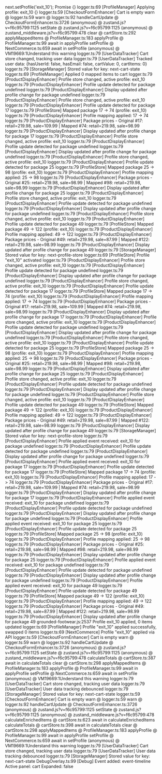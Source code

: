 next.setProfile('exit_10');
Promise {<pending>}
logger.ts:69 [ProfileManager] Applying profile: exit_10 {}
logger.ts:59 [CheckoutFormEnhancer] Cart is empty
warn @ logger.ts:59
warn @ logger.ts:92
handleCartUpdate @ CheckoutFormEnhancer.ts:3726
(anonymous) @ zustand.js?v=f6c95799:1125
setState @ zustand.js?v=f6c95799:1125
(anonymous) @ zustand_middleware.js?v=f6c95799:478
clear @ cartStore.ts:292
applyMappedItems @ ProfileManager.ts:183
applyProfile @ ProfileManager.ts:99
await in applyProfile
setProfile @ NextCommerce.ts:659
await in setProfile
(anonymous) @ VM19669:1Understand this warning
logger.ts:79 [UserDataTracker] Cart store changed, tracking user data
logger.ts:79 [UserDataTracker] Tracked user data: {hasUserId: false, hasEmail: false, cartValue: 0, cartItems: 0}
logger.ts:79 [StorageManager] Stored value for key: next-cart-state
logger.ts:69 [ProfileManager] Applied 0 mapped items to cart
logger.ts:79 [ProductDisplayEnhancer] Profile store changed, active profile: exit_10
logger.ts:79 [ProductDisplayEnhancer] Profile update detected for package undefined
logger.ts:79 [ProductDisplayEnhancer] Display updated after profile change for package undefined
logger.ts:79 [ProductDisplayEnhancer] Profile store changed, active profile: exit_10
logger.ts:79 [ProductDisplayEnhancer] Profile update detected for package 17
logger.ts:79 [ProfileStore] Mapped package 17 -> 74 (profile: exit_10)
logger.ts:79 [ProductDisplayEnhancer] Profile mapping applied: 17 -> 74
logger.ts:79 [ProductDisplayEnhancer] Package prices - Original #17: retail=219.98, sale=109.99 | Mapped #74: retail=219.98, sale=98.99
logger.ts:79 [ProductDisplayEnhancer] Display updated after profile change for package 17
logger.ts:79 [ProductDisplayEnhancer] Profile store changed, active profile: exit_10
logger.ts:79 [ProductDisplayEnhancer] Profile update detected for package undefined
logger.ts:79 [ProductDisplayEnhancer] Display updated after profile change for package undefined
logger.ts:79 [ProductDisplayEnhancer] Profile store changed, active profile: exit_10
logger.ts:79 [ProductDisplayEnhancer] Profile update detected for package 25
logger.ts:79 [ProfileStore] Mapped package 25 -> 98 (profile: exit_10)
logger.ts:79 [ProductDisplayEnhancer] Profile mapping applied: 25 -> 98
logger.ts:79 [ProductDisplayEnhancer] Package prices - Original #25: retail=219.98, sale=98.99 | Mapped #98: retail=219.98, sale=98.99
logger.ts:79 [ProductDisplayEnhancer] Display updated after profile change for package 25
logger.ts:79 [ProductDisplayEnhancer] Profile store changed, active profile: exit_10
logger.ts:79 [ProductDisplayEnhancer] Profile update detected for package undefined
logger.ts:79 [ProductDisplayEnhancer] Display updated after profile change for package undefined
logger.ts:79 [ProductDisplayEnhancer] Profile store changed, active profile: exit_10
logger.ts:79 [ProductDisplayEnhancer] Profile update detected for package 49
logger.ts:79 [ProfileStore] Mapped package 49 -> 122 (profile: exit_10)
logger.ts:79 [ProductDisplayEnhancer] Profile mapping applied: 49 -> 122
logger.ts:79 [ProductDisplayEnhancer] Package prices - Original #49: retail=219.98, sale=87.99 | Mapped #122: retail=219.98, sale=98.99
logger.ts:79 [ProductDisplayEnhancer] Display updated after profile change for package 49
logger.ts:79 [StorageManager] Stored value for key: next-profile-store
logger.ts:69 [ProfileStore] Profile "exit_10" activated
logger.ts:79 [ProductDisplayEnhancer] Profile store changed, active profile: exit_10
logger.ts:79 [ProductDisplayEnhancer] Profile update detected for package undefined
logger.ts:79 [ProductDisplayEnhancer] Display updated after profile change for package undefined
logger.ts:79 [ProductDisplayEnhancer] Profile store changed, active profile: exit_10
logger.ts:79 [ProductDisplayEnhancer] Profile update detected for package 17
logger.ts:79 [ProfileStore] Mapped package 17 -> 74 (profile: exit_10)
logger.ts:79 [ProductDisplayEnhancer] Profile mapping applied: 17 -> 74
logger.ts:79 [ProductDisplayEnhancer] Package prices - Original #17: retail=219.98, sale=109.99 | Mapped #74: retail=219.98, sale=98.99
logger.ts:79 [ProductDisplayEnhancer] Display updated after profile change for package 17
logger.ts:79 [ProductDisplayEnhancer] Profile store changed, active profile: exit_10
logger.ts:79 [ProductDisplayEnhancer] Profile update detected for package undefined
logger.ts:79 [ProductDisplayEnhancer] Display updated after profile change for package undefined
logger.ts:79 [ProductDisplayEnhancer] Profile store changed, active profile: exit_10
logger.ts:79 [ProductDisplayEnhancer] Profile update detected for package 25
logger.ts:79 [ProfileStore] Mapped package 25 -> 98 (profile: exit_10)
logger.ts:79 [ProductDisplayEnhancer] Profile mapping applied: 25 -> 98
logger.ts:79 [ProductDisplayEnhancer] Package prices - Original #25: retail=219.98, sale=98.99 | Mapped #98: retail=219.98, sale=98.99
logger.ts:79 [ProductDisplayEnhancer] Display updated after profile change for package 25
logger.ts:79 [ProductDisplayEnhancer] Profile store changed, active profile: exit_10
logger.ts:79 [ProductDisplayEnhancer] Profile update detected for package undefined
logger.ts:79 [ProductDisplayEnhancer] Display updated after profile change for package undefined
logger.ts:79 [ProductDisplayEnhancer] Profile store changed, active profile: exit_10
logger.ts:79 [ProductDisplayEnhancer] Profile update detected for package 49
logger.ts:79 [ProfileStore] Mapped package 49 -> 122 (profile: exit_10)
logger.ts:79 [ProductDisplayEnhancer] Profile mapping applied: 49 -> 122
logger.ts:79 [ProductDisplayEnhancer] Package prices - Original #49: retail=219.98, sale=87.99 | Mapped #122: retail=219.98, sale=98.99
logger.ts:79 [ProductDisplayEnhancer] Display updated after profile change for package 49
logger.ts:79 [StorageManager] Stored value for key: next-profile-store
logger.ts:79 [ProductDisplayEnhancer] Profile applied event received: exit_10 for package undefined
logger.ts:79 [ProductDisplayEnhancer] Profile update detected for package undefined
logger.ts:79 [ProductDisplayEnhancer] Display updated after profile change for package undefined
logger.ts:79 [ProductDisplayEnhancer] Profile applied event received: exit_10 for package 17
logger.ts:79 [ProductDisplayEnhancer] Profile update detected for package 17
logger.ts:79 [ProfileStore] Mapped package 17 -> 74 (profile: exit_10)
logger.ts:79 [ProductDisplayEnhancer] Profile mapping applied: 17 -> 74
logger.ts:79 [ProductDisplayEnhancer] Package prices - Original #17: retail=219.98, sale=109.99 | Mapped #74: retail=219.98, sale=98.99
logger.ts:79 [ProductDisplayEnhancer] Display updated after profile change for package 17
logger.ts:79 [ProductDisplayEnhancer] Profile applied event received: exit_10 for package undefined
logger.ts:79 [ProductDisplayEnhancer] Profile update detected for package undefined
logger.ts:79 [ProductDisplayEnhancer] Display updated after profile change for package undefined
logger.ts:79 [ProductDisplayEnhancer] Profile applied event received: exit_10 for package 25
logger.ts:79 [ProductDisplayEnhancer] Profile update detected for package 25
logger.ts:79 [ProfileStore] Mapped package 25 -> 98 (profile: exit_10)
logger.ts:79 [ProductDisplayEnhancer] Profile mapping applied: 25 -> 98
logger.ts:79 [ProductDisplayEnhancer] Package prices - Original #25: retail=219.98, sale=98.99 | Mapped #98: retail=219.98, sale=98.99
logger.ts:79 [ProductDisplayEnhancer] Display updated after profile change for package 25
logger.ts:79 [ProductDisplayEnhancer] Profile applied event received: exit_10 for package undefined
logger.ts:79 [ProductDisplayEnhancer] Profile update detected for package undefined
logger.ts:79 [ProductDisplayEnhancer] Display updated after profile change for package undefined
logger.ts:79 [ProductDisplayEnhancer] Profile applied event received: exit_10 for package 49
logger.ts:79 [ProductDisplayEnhancer] Profile update detected for package 49
logger.ts:79 [ProfileStore] Mapped package 49 -> 122 (profile: exit_10)
logger.ts:79 [ProductDisplayEnhancer] Profile mapping applied: 49 -> 122
logger.ts:79 [ProductDisplayEnhancer] Package prices - Original #49: retail=219.98, sale=87.99 | Mapped #122: retail=219.98, sale=98.99
logger.ts:79 [ProductDisplayEnhancer] Display updated after profile change for package 49
grounded-footwear.js:2537 Profile exit_10 applied, 0 items updated
logger.ts:69 [ProfileManager] Profile "exit_10" applied successfully, swapped 0 items
logger.ts:69 [NextCommerce] Profile "exit_10" applied via API
logger.ts:59 [CheckoutFormEnhancer] Cart is empty
warn @ logger.ts:59
warn @ logger.ts:92
handleCartUpdate @ CheckoutFormEnhancer.ts:3726
(anonymous) @ zustand.js?v=f6c95799:1125
setState @ zustand.js?v=f6c95799:1125
(anonymous) @ zustand_middleware.js?v=f6c95799:478
calculateTotals @ cartStore.ts:387
await in calculateTotals
clear @ cartStore.ts:298
applyMappedItems @ ProfileManager.ts:183
applyProfile @ ProfileManager.ts:99
await in applyProfile
setProfile @ NextCommerce.ts:659
await in setProfile
(anonymous) @ VM19669:1Understand this warning
logger.ts:79 [UserDataTracker] Cart store changed, tracking user data
logger.ts:79 [UserDataTracker] User data tracking debounced
logger.ts:79 [StorageManager] Stored value for key: next-cart-state
logger.ts:59 [CheckoutFormEnhancer] Cart is empty
warn @ logger.ts:59
warn @ logger.ts:92
handleCartUpdate @ CheckoutFormEnhancer.ts:3726
(anonymous) @ zustand.js?v=f6c95799:1125
setState @ zustand.js?v=f6c95799:1125
(anonymous) @ zustand_middleware.js?v=f6c95799:478
calculateEnrichedItems @ cartStore.ts:623
await in calculateEnrichedItems
calculateTotals @ cartStore.ts:398
await in calculateTotals
clear @ cartStore.ts:298
applyMappedItems @ ProfileManager.ts:183
applyProfile @ ProfileManager.ts:99
await in applyProfile
setProfile @ NextCommerce.ts:659
await in setProfile
(anonymous) @ VM19669:1Understand this warning
logger.ts:79 [UserDataTracker] Cart store changed, tracking user data
logger.ts:79 [UserDataTracker] User data tracking debounced
logger.ts:79 [StorageManager] Stored value for key: next-cart-state
DebugOverlay.ts:99 [Debug] Event added: event-timeline Active panel: cart Expanded: false